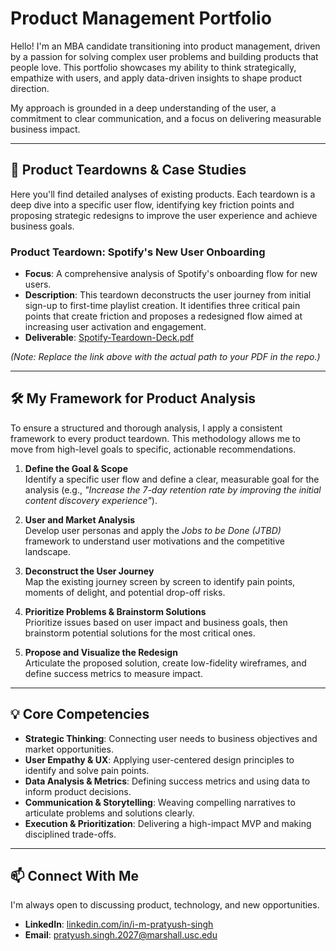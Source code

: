 # Product Management Portfolio

Hello! I'm an MBA candidate transitioning into product management, driven by a passion for solving complex user problems and building products that people love. This portfolio showcases my ability to think strategically, empathize with users, and apply data-driven insights to shape product direction.

My approach is grounded in a deep understanding of the user, a commitment to clear communication, and a focus on delivering measurable business impact.

---

## 🚀 Product Teardowns & Case Studies

Here you'll find detailed analyses of existing products. Each teardown is a deep dive into a specific user flow, identifying key friction points and proposing strategic redesigns to improve the user experience and achieve business goals.

### Product Teardown: Spotify's New User Onboarding
- **Focus**: A comprehensive analysis of Spotify's onboarding flow for new users.  
- **Description**: This teardown deconstructs the user journey from initial sign-up to first-time playlist creation. It identifies three critical pain points that create friction and proposes a redesigned flow aimed at increasing user activation and engagement.  
- **Deliverable**: [Spotify-Teardown-Deck.pdf](./Spotify-Teardown-Deck.pdf)  

*(Note: Replace the link above with the actual path to your PDF in the repo.)*

---

## 🛠️ My Framework for Product Analysis

To ensure a structured and thorough analysis, I apply a consistent framework to every product teardown. This methodology allows me to move from high-level goals to specific, actionable recommendations.

1. **Define the Goal & Scope**  
   Identify a specific user flow and define a clear, measurable goal for the analysis (e.g., *"Increase the 7-day retention rate by improving the initial content discovery experience"*).

2. **User and Market Analysis**  
   Develop user personas and apply the *Jobs to be Done (JTBD)* framework to understand user motivations and the competitive landscape.

3. **Deconstruct the User Journey**  
   Map the existing journey screen by screen to identify pain points, moments of delight, and potential drop-off risks.

4. **Prioritize Problems & Brainstorm Solutions**  
   Prioritize issues based on user impact and business goals, then brainstorm potential solutions for the most critical ones.

5. **Propose and Visualize the Redesign**  
   Articulate the proposed solution, create low-fidelity wireframes, and define success metrics to measure impact.

---

## 💡 Core Competencies

- **Strategic Thinking**: Connecting user needs to business objectives and market opportunities.  
- **User Empathy & UX**: Applying user-centered design principles to identify and solve pain points.  
- **Data Analysis & Metrics**: Defining success metrics and using data to inform product decisions.  
- **Communication & Storytelling**: Weaving compelling narratives to articulate problems and solutions clearly.  
- **Execution & Prioritization**: Delivering a high-impact MVP and making disciplined trade-offs.  

---

## 📫 Connect With Me

I'm always open to discussing product, technology, and new opportunities.  

- **LinkedIn**: [linkedin.com/in/i-m-pratyush-singh](https://linkedin.com/in/i-m-pratyush-singh)  
- **Email**: [pratyush.singh.2027@marshall.usc.edu](mailto:pratyush.singh.2027@marshall.usc.edu)  
